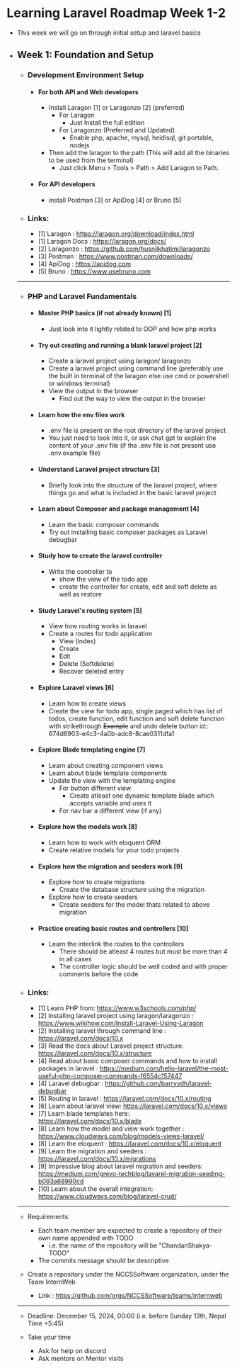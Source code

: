 # Learning Laravel Roadmap Week 1-2
- This week we will go on through initial setup and laravel basics
- ## Week 1: Foundation and Setup
	- ### Development Environment Setup
		- #### For both API and Web developers
			- Install Laragon [1] or Laragonzo [2] (preferred)
				- For Laragon
					- Just Install the full edition
				- For Laragonzo (Preferred and Updated)
					- Enable php, apache, mysql, heidisql, git portable, nodejs
			- Then add the laragon to the path (This will add all the binaries to be used from the terminal)
				- Just click Menu > Tools > Path > Add Laragon to Path.
		- #### For API developers
			- install Postman [3] or ApiDog [4] or Bruno [5]
    - ### Links:
        - [1] Laragon : https://laragon.org/download/index.html
        - [1] Laragon Docs : https://laragon.org/docs/
        - [2] Laragonzo : https://github.com/husnilkhatimi/laragonzo
        - [3] Postman : https://www.postman.com/downloads/
        - [4] ApiDog : https://apidog.com
        - [5] Bruno : https://www.usebruno.com
	
    <hr>

	- ### PHP and Laravel Fundamentals
		- #### Master PHP basics (if not already known) [1]
			- Just look into it lightly related to OOP and how php works
		- #### Try out creating and running a blank laravel project [2]
			- Create a laravel project using laragon/ laragonzo
			- Create a laravel project using command line (preferably use the built in terminal of the laragon else use cmd or powershell or windows terminal)
			- View the output in the browser
				- Find out the way to view the output in the browser
		- #### Learn how the env files work
			- .env file is present on the root directory of the laravel project
			- You just need to look into it, or ask chat gpt to explain the content of your .env file (if the .env file is not present use .env.example file)
		- #### Understand Laravel project structure [3]
			- Briefly look into the structure of the laravel project, where things go and what is included in the basic laravel project
		- #### Learn about Composer and package management [4]
			- Learn the basic composer commands
			- Try out installing basic composer packages as Laravel debugbar
		- #### Study how to create the laravel controller
			- Write the controller to
				- show the view of the todo app
				- create the controller for create, edit and soft delete as well as restore
		- #### Study Laravel's routing system [5]
			- View how routing works in laravel
			- Create a routes for todo application
				- View (index)
				- Create
				- Edit
				- Delete (Softdelete)
				- Recover deleted entry
		- #### Explore Laravel views [6]
			- Learn how to create views
			- Create the view for todo app, single paged which has list of todos, create function, edit function and soft delete function with strikethrough ~~Example~~ and undo delete button
			  id:: 674d6903-e4c3-4a0b-adc8-8cae0311dfa1
		- #### Explore Blade templating engine [7]
			- Learn about creating component views
			- Learn about blade template components
			- Update the view with the templating engine
				- For button different view
					- Create atleast one dynamic template blade which accepts variable and uses it
				- For nav bar a different view (if any)
		- #### Explore how the models work [8]
			- Learn how to work with eloquent ORM
			- Create relative models for your todo projects
		- #### Explore how the migration and seeders work [9]
			- Explore how to create migrations
				- Create the database structure using the migration
			- Explore how to create seeders
				- Create seeders for the model thats related to above migration
		- #### Practice creating basic routes and controllers [10]
			- Learn the interlink the routes to the controllers
				- There should be atleast 4 routes but must be more than 4 in all cases
				- The controller logic should be well coded and with proper comments before the code
	- ### Links:
		- [1] Learn PHP from: https://www.w3schools.com/php/
		- [2] Installing laravel project using laragon/laragonzo  : https://www.wikihow.com/Install-Laravel-Using-Laragon
		- [2] Installing laravel through command line : https://laravel.com/docs/10.x
		- [3] Read the docs about Laravel project structure: https://laravel.com/docs/10.x/structure
		- [4] Read about basic composer commands and how to install packages in laravel : https://medium.com/hello-laravel/the-most-useful-php-composer-commands-f6554c157447
		- [4] Laravel debugbar : https://github.com/barryvdh/laravel-debugbar
		- [5] Routing in laravel : https://laravel.com/docs/10.x/routing
		- [6] Learn about laravel view: https://laravel.com/docs/10.x/views
		- [7] Learn blade templates here: https://laravel.com/docs/10.x/blade
		- [8] Learn how the model and view work together : https://www.cloudways.com/blog/models-views-laravel/
		- [8] Learn the eloquent : https://laravel.com/docs/10.x/eloquent
		- [9] Learn the migration and seeders : https://laravel.com/docs/10.x/migrations
		- [9] Impressive blog about laravel migration and seeders: https://medium.com/grevo-techblog/lavarel-migration-seeding-b093a68990cd
		- [10] Learn about the overall integration: https://www.cloudways.com/blog/laravel-crud/
	
    <hr>

	- Requirements
		- Each team member are expected to create a repository of their own name appended with TODO
			- i.e. the name of the repository will be "ChandanShakya-TODO"
		- The commits message should be descriptive
	
	- Create a repository under the NCCSSoftware organization, under the Team InternWeb
		- Link : https://github.com/orgs/NCCSSoftware/teams/internweb
	<hr>
	
	- Deadline: December 15, 2024, 00:00 (i.e. before Sunday 13th, Nepal Time +5:45)
	
	- Take your time
		- Ask for help on discord
		- Ask mentors on Mentor visits
